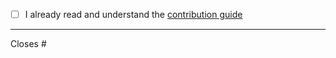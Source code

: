 <!--

Thank you for contributing 🥳

Please read the contribution guide especially in the pull request section.

Replace `space` inside [ ] with x if you already read it. Thanks.

-->

- [ ] I already read and understand the [contribution guide](https://github.com/latipun7/.github/blob/main/contributing.md#pull-requests "Pull Request Guide")

---

<!-- If this PR resolves existing issue, add the issue number next to # below, otherwise delete the "Closes #" -->

Closes #

<!-- Give descriptions below -->

<!-- Once again, thank you for your contribution 😊 -->
